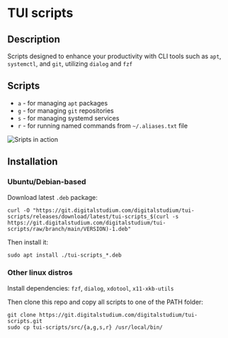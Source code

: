 # TUI scripts
## Description
Scripts designed to enhance your productivity with CLI tools such as `apt`, `systemctl`, and `git`, utilizing `dialog` and `fzf`

## Scripts
- `a` - for managing `apt` packages
- `g` - for managing `git` repositories
- `s` - for managing systemd services
- `r` - for running named commands from `~/.aliases.txt` file

![Sripts in action](./images/scripts_in_action.gif)

## Installation
### Ubuntu/Debian-based
Download latest `.deb` package:
```
curl -O "https://git.digitalstudium.com/digitalstudium/tui-scripts/releases/download/latest/tui-scripts_$(curl -s https://git.digitalstudium.com/digitalstudium/tui-scripts/raw/branch/main/VERSION)-1.deb"
```
Then install it:
```
sudo apt install ./tui-scripts_*.deb
```
### Other linux distros
Install dependencies: `fzf`, `dialog`, `xdotool`, `x11-xkb-utils`

Then clone this repo and copy all scripts to one of the PATH folder:
```
git clone https://git.digitalstudium.com/digitalstudium/tui-scripts.git
sudo cp tui-scripts/src/{a,g,s,r} /usr/local/bin/
```
